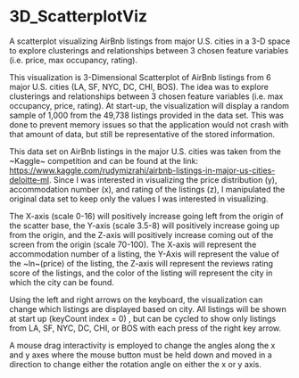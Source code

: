 # 3D_ScatterplotViz
A scatterplot visualizing AirBnb listings from major U.S. cities in a 3-D space to explore clusterings and relationships between 3 chosen feature variables (i.e. price, max occupancy, rating).

This visualization is 3-Dimensional Scatterplot of AirBnb listings from 6 major U.S.
 cities (LA, SF, NYC, DC, CHI, BOS). The idea was to explore clusterings and relationships between 3 chosen feature variables (i.e. max occupancy, price, rating). At start-up, the visualization will display a random
 sample of 1,000 from the 49,738 listings provided in the data set. This was done to prevent
 memory issues so that the application would not crash with that amount of data, but still be
 representative of the stored information.
 
 This data set on AirBnb listings in the major U.S. cities was taken from the ~Kaggle~ competition
 and can be found at the link: https://www.kaggle.com/rudymizrahi/airbnb-listings-in-major-us-cities-deloitte-ml.
 Since I was interested in visualizing the price distribution (y), accommodation number (x), and rating of
 the listings (z), I manipulated the original data set to keep only the values I was interested in
 visualizing.
 
 The X-axis (scale 0-16) will positively increase going left from the origin of the scatter base, the Y-axis 
 (scale 3.5-8) will positively increase going up from the origin, and the Z-axis will positively increase
 coming out of the screen from the origin (scale 70-100). The X-axis will represent the accommodation number 
 of a listing, the Y-Axis will represent the value of the ~ln~(price) of the listing, the Z-axis will
 represent the reviews rating score of the listings, and the color of the listing will represent the city
 in which the city can be found.
 
 Using the left and right arrows on the keyboard, the visualization can change which listings are
 displayed based on city. All listings will be shown at start up (keyCount index = 0) , but can be
 cycled to show only listings from LA, SF, NYC, DC, CHI, or BOS with each press of the right key arrow.
 
 A mouse drag interactivity is employed to change the angles along the x and y axes where the mouse button 
 must be held down and moved in a direction to change either the rotation angle on either the x or y axis.
